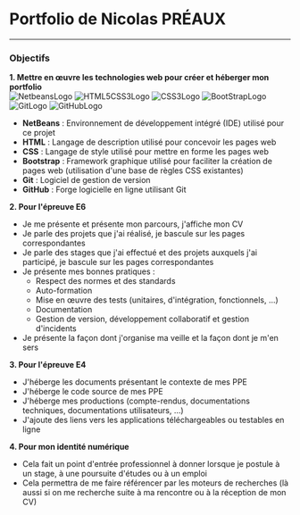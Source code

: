 # Portfolio de Nicolas PRÉAUX
---

### Objectifs
**1. Mettre en œuvre les technologies web pour créer et héberger mon portfolio**  
![NetbeansLogo](https://upload.wikimedia.org/wikipedia/commons/thumb/9/98/Apache_NetBeans_Logo.svg/langfr-70px-Apache_NetBeans_Logo.svg.png) ![HTML5CSS3Logo](https://upload.wikimedia.org/wikipedia/commons/thumb/6/61/HTML5_logo_and_wordmark.svg/80px-HTML5_logo_and_wordmark.svg.png) ![CSS3Logo](https://upload.wikimedia.org/wikipedia/commons/thumb/d/d5/CSS3_logo_and_wordmark.svg/langfr-57px-CSS3_logo_and_wordmark.svg.png) ![BootStrapLogo](https://upload.wikimedia.org/wikipedia/commons/thumb/b/b2/Bootstrap_logo.svg/70px-Bootstrap_logo.svg.png) ![GitLogo](https://upload.wikimedia.org/wikipedia/commons/thumb/e/e0/Git-logo.svg/180px-Git-logo.svg.png) ![GitHubLogo](https://upload.wikimedia.org/wikipedia/commons/thumb/9/91/Octicons-mark-github.svg/70px-Octicons-mark-github.svg.png)
- **NetBeans** : Environnement de développement intégré (IDE) utilisé pour ce projet
- **HTML** : Langage de description utilisé pour concevoir les pages web
- **CSS** : Langage de style utilisé pour mettre en forme les pages web
- **Bootstrap** : Framework graphique utilisé pour faciliter la création de pages web (utilisation d'une base de règles CSS existantes)
- **Git** : Logiciel de gestion de version
- **GitHub** : Forge logicielle en ligne utilisant Git

**2. Pour l'épreuve E6**
- Je me présente et présente mon parcours, j'affiche mon CV
- Je parle des projets que j'ai réalisé, je bascule sur les pages correspondantes
- Je parle des stages que j'ai effectué et des projets auxquels j'ai participé, je bascule sur les pages correspondantes
- Je présente mes bonnes pratiques :
  + Respect des normes et des standards
  + Auto-formation
  + Mise en œuvre des tests (unitaires, d'intégration, fonctionnels, ...)
  + Documentation
  + Gestion de version, développement collaboratif et gestion d'incidents
- Je présente la façon dont j'organise ma veille et la façon dont je m'en sers

**3. Pour l'épreuve E4**
- J'héberge les documents présentant le contexte de mes PPE
- J'héberge le code source de mes PPE
- J'héberge mes productions (compte-rendus, documentations techniques, documentations utilisateurs, ...)
- J'ajoute des liens vers les applications téléchargeables ou testables en ligne

**4. Pour mon identité numérique**
- Cela fait un point d'entrée professionnel à donner lorsque je postule à un stage, à une poursuite d'études ou à un emploi
- Cela permettra de me faire référencer par les moteurs de recherches (là aussi si on me recherche suite à ma rencontre ou à la réception de mon CV)
